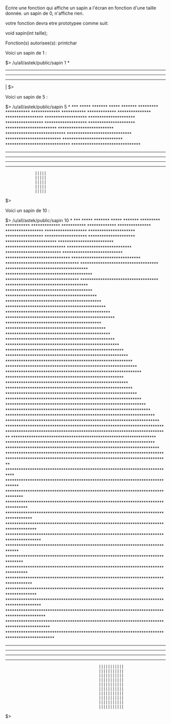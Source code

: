 Écrire une fonction qui affiche un sapin a l'écran en fonction
d'une taille donnée. un sapin de 0, n'affiche rien.

votre fonction devra etre prototypee comme suit:

void  sapin(int taille);

Fonction(s) autorisee(s): printchar

Voici un sapin de 1 :

$> /u/all/astek/public/sapin 1
   *
  ***
 *****
*******
   |
$>

Voici un sapin de 5 :

$> /u/all/astek/public/sapin 5
                   *
                  ***
                 *****
                *******
                 *****
                *******
               *********
              ***********
             *************
              ***********
             *************
            ***************
           *****************
          *******************
         *********************
           *****************
          *******************
         *********************
        ***********************
       *************************
      ***************************
     *****************************
       *************************
      ***************************
     *****************************
    *******************************
   *********************************
  ***********************************
 *************************************
***************************************
                 |||||
                 |||||
                 |||||
                 |||||
                 |||||
$>

Voici un sapin de 10 :

$> /u/all/astek/public/sapin 10
                                                  *
                                                 ***
                                                *****
                                               *******
                                                *****
                                               *******
                                              *********
                                             ***********
                                            *************
                                             ***********
                                            *************
                                           ***************
                                          *****************
                                         *******************
                                        *********************
                                          *****************
                                         *******************
                                        *********************
                                       ***********************
                                      *************************
                                     ***************************
                                    *****************************
                                      *************************
                                     ***************************
                                    *****************************
                                   *******************************
                                  *********************************
                                 ***********************************
                                *************************************
                               ***************************************
                                  *********************************
                                 ***********************************
                                *************************************
                               ***************************************
                              *****************************************
                             *******************************************
                            *********************************************
                           ***********************************************
                          *************************************************
                             *******************************************
                            *********************************************
                           ***********************************************
                          *************************************************
                         ***************************************************
                        *****************************************************
                       *******************************************************
                      *********************************************************
                     ***********************************************************
                    *************************************************************
                        *****************************************************
                       *******************************************************
                      *********************************************************
                     ***********************************************************
                    *************************************************************
                   ***************************************************************
                  *****************************************************************
                 *******************************************************************
                *********************************************************************
               ***********************************************************************
              *************************************************************************
                  *****************************************************************
                 *******************************************************************
                *********************************************************************
               ***********************************************************************
              *************************************************************************
             ***************************************************************************
            *****************************************************************************
           *******************************************************************************
          *********************************************************************************
         ***********************************************************************************
        *************************************************************************************
       ***************************************************************************************
            *****************************************************************************
           *******************************************************************************
          *********************************************************************************
         ***********************************************************************************
        *************************************************************************************
       ***************************************************************************************
      *****************************************************************************************
     *******************************************************************************************
    *********************************************************************************************
   ***********************************************************************************************
  *************************************************************************************************
 ***************************************************************************************************
*****************************************************************************************************
                                             |||||||||||
                                             |||||||||||
                                             |||||||||||
                                             |||||||||||
                                             |||||||||||
                                             |||||||||||
                                             |||||||||||
                                             |||||||||||
                                             |||||||||||
                                             |||||||||||
$>
